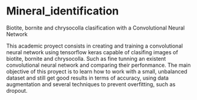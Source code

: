 # Mineral_identification
Biotite, bornite and chrysocolla clasification with a Convolutional Neural Network

This academic proyect consists in creating and training a convolutional neural network using tensorflow keras capable of clasifing images of biotite, bornite and chrysocolla. Such as fine tunning an existent convolutional neural network and comparing their perfonmance. The main objective of this proyect is to learn how to work with a small, unbalanced dataset and still get good results in terms of accuracy, using data augmentation and several techniques to prevent overfitting, such as dropout.
